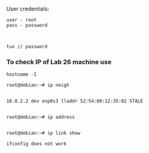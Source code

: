 User credentials:

```
user - root 
pass - password



tux // password
```


### To check IP of Lab 26 machine use


```
hostname -I
```


```
root@debian:~# ip neigh


10.0.2.2 dev enp0s3 lladdr 52:54:00:12:35:02 STALE


root@debian:~# ip address


root@debian:~# ip link show

```

    ifconfig does not work

